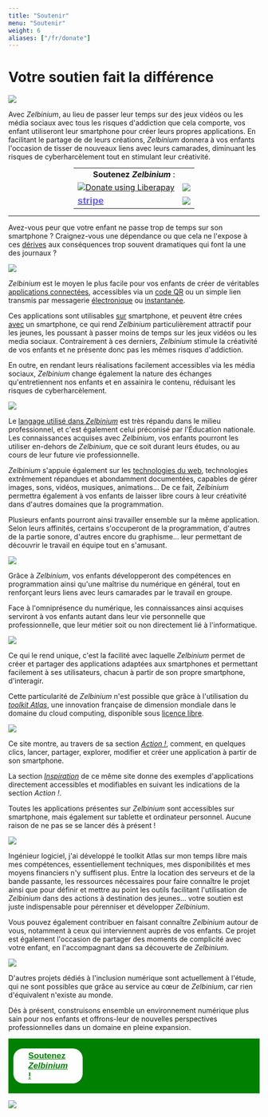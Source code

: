 ```yaml
---
title: "Soutenir"
menu: "Soutenir"
weight: 6
aliases: ["/fr/donate"]
---
```


# Votre soutien fait la différence

![](./CrowdfundingAnimation.gif)

Avec *Zelbinium*, au lieu de passer leur temps sur des jeux vidéos ou les média sociaux avec tous les risques d'addiction que cela comporte, vos enfant utiliseront leur smartphone pour créer leurs propres applications. En facilitant le partage de de leurs créations, *Zelbinium* donnera à vos enfants l'occasion de tisser de nouveaux liens avec leurs camarades, diminuant les risques de cyberharcèlement tout en stimulant leur créativité.

<style>
  <!-- Retrait règle thème Hugo. -->
  .markdown table tr:nth-child(2n) {
	  background: initial;
  }
</style>

<div>
  <table id="support" style="width: fit-content; margin: auto;">
    <tr>
      <td colspan="2" style="border: none; text-align: center;">
        <span style="white-space: no-wrap; width: 100%;"><b>Soutenez <em>Zelbinium</em></b> :</span> 
      </td>
    </tr>
    <tr>
      <td>
        <script src="https://liberapay.com/Epeios/widgets/button.js"></script>
        <noscript>
          <a href="https://liberapay.com/Epeios/donate">
          <img alt="Donate using Liberapay" src="https://liberapay.com/assets/widgets/donate.svg">
        </noscript>
        </a>
      </td>
      <td style="vertical-align: middle;">
        <a style="display: flex;" href="https://github.com/sponsors/epeios-q37">
          <img src="https://img.shields.io/static/v1?label=Sponsor&message=%E2%9D%A4&logo=GitHub"></img>
        </a>
      </td>
    </tr>
    <tr>
      <td>
        <a href="https://donate.stripe.com/7sIcOq9Cm7sc5RS000">
          <span style="font-family: sans-serif; font-size: larger; font-weight: bold; color: #635bff;">stripe</span>
        </a>
      </td>
      <td style="vertical-align: middle;">
        <a style="display: flex;" href="https://www.kisskissbankbank.com/fr/projects/zelbinium">
          <img style="max-height: 30px;" src="./KissKissBankBank.png"></img>
        </a>
      </td>
    </tr>
  </table>
</div>

---

Avez-vous peur que votre enfant ne passe trop de temps sur son smartphone ? Craignez-vous une dépendance ou que cela ne l'expose à ces [dérives](https://fr.wikipedia.org/wiki/Cyberharc%C3%A8lement) aux conséquences trop souvent dramatiques qui font la une des journaux ?

![](./Cyberharcelement.jpeg)

*Zelbinium* est le moyen le plus facile pour vos enfants de créer de véritables [applications connectées](https://fr.wikipedia.org/wiki/Application_web), accessibles via un [code QR](https://fr.wikipedia.org/wiki/Code_QR) ou un simple lien transmis par messagerie [électronique](https://fr.wikipedia.org/wiki/Courrier_%C3%A9lectronique) ou [instantanée](https://fr.wikipedia.org/wiki/Messagerie_instantan%C3%A9e).

Ces applications sont utilisables <u>sur</u> smartphone, et peuvent être crées <u>avec</u> un smartphone, ce qui rend *Zelbinium* particulièrement attractif pour les jeunes, les poussant à passer moins de temps sur les jeux vidéos ou les media sociaux. Contrairement à ces derniers, *Zelbinium* stimule la créativité de vos enfants et ne présente donc pas les mêmes risques d'addiction.

En outre, en rendant leurs réalisations facilement accessibles via les média sociaux, *Zelbinium* change également la nature des échanges qu'entretiennent nos enfants et en assainira le contenu, réduisant les risques de cyberharcèlement.

![](./SafeSocialMedia.jpeg)

Le [langage utilisé dans *Zelbinium*](https://fr.wikipedia.org/wiki/Python_(langage)) est très répandu dans le milieu professionnel, et c'est également celui préconisé par l'Éducation nationale. Les connaissances acquises avec *Zelbinium*, vos enfants pourront les utiliser en-dehors de *Zelbinium*, que ce soit durant leurs études, ou au cours de leur future vie professionnelle.

*Zelbinium* s'appuie également sur les [technologies du web](https://fr.wikipedia.org/wiki/HTML5), technologies extrêmement répandues et abondamment documentées, capables de gérer images, sons, vidéos, musiques, animations… De ce fait, *Zelbinium* permettra également à vos enfants de laisser libre cours à leur créativité dans d'autres domaines que la programmation.

Plusieurs enfants pourront ainsi travailler ensemble sur la même application. Selon leurs affinités, certains s'occuperont de la programmation, d'autres de la partie sonore, d'autres encore du graphisme… leur permettant de découvrir le travail en équipe tout en s'amusant.

![](./Collaboration.jpeg)

Grâce à *Zelbinium*, vos enfants développeront des compétences en programmation ainsi qu'une maîtrise du numérique en général, tout en renforçant leurs liens avec leurs camarades par le travail en groupe.

Face à l'omniprésence du numérique, les connaissances ainsi acquises serviront à vos enfants autant dans leur vie personnelle que professionnelle, que leur métier soit ou non directement lié à l'informatique.

![](./DigitalEverywhere.jpeg)

Ce qui le rend unique, c'est la facilité avec laquelle *Zelbinium* permet de créer et partager des applications adaptées aux smartphones et permettant facilement à ses utilisateurs, chacun à partir de son propre smartphone, d'interagir.

Cette particularité de *Zelbinium* n'est possible que grâce à l'utilisation du [*toolkit* *Atlas*](https://atlastk.org/), une innovation française de dimension mondiale dans le domaine du cloud computing, disponible sous [licence libre](https://fr.wikipedia.org/wiki/Logiciel#Philosophie_libre).

![](./FreeCloudComputing.jpeg)

Ce site montre, au travers de sa section [*Action !*](../action/), comment, en quelques clics, lancer, partager, explorer, modifier et créer une application à partir de son smartphone.

La section [*Inspiration*](../inspiration/) de ce même site donne des exemples d'applications directement accessibles et modifiables en suivant les indications de la section *Action !*.

Toutes les applications présentes sur *Zelbinium* sont accessibles sur smartphone, mais également sur tablette et ordinateur personnel. Aucune raison de ne pas se se lancer dés à présent !

![](./GetStarted.jpeg)

Ingénieur logiciel, j'ai développé le toolkit Atlas sur mon temps libre mais mes compétences, essentiellement techniques, mes disponibilités et mes moyens financiers n'y suffisent plus. Entre la location des serveurs et de la bande passante, les ressources nécessaires pour faire connaître le projet ainsi que pour définir et mettre au point les outils facilitant l'utilisation de *Zelbinium* dans des actions à destination des jeunes… votre soutien est juste indispensable pour pérenniser et développer *Zelbinium*.

Vous pouvez également contribuer en faisant connaître *Zelbinium* autour de vous, notamment à ceux qui interviennent auprès de vos enfants. Ce projet est également l'occasion de partager des moments de complicité avec votre enfant, en l'accompagnant dans sa découverte de *Zelbinium*.

![](./Complicity.jpeg)

D'autres projets dédiés à l'inclusion numérique sont actuellement à l'étude, qui ne sont possibles que grâce au service au cœur de *Zelbinium*, car rien d'équivalent n'existe au monde.

Dés à présent, construisons ensemble un environnement numérique plus sain pour nos enfants et offrons-leur de nouvelles perspectives professionnelles dans un domaine en pleine expansion.

<div style="margin-bottom: 10px; background-color: green; font-size: larger; padding: 10px;">
  <span style="display: flex; width: 100;">
    <a style="margin: auto; background-color: white; color: green; border-radius: 20px; font-family: sans-serif; font-weight: bold; padding: 5px 30px; margin: 10px auto" href="#support">
      <span>Soutenez <em>Zelbinium</em> !</span>
    </a>
  </span>
</div>


![](./Contribute.jpeg)

